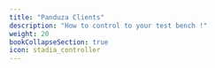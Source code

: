 ```yaml
---
title: "Panduza Clients"
description: "How to control to your test bench !"
weight: 20
bookCollapseSection: true
icon: stadia_controller
---
```




